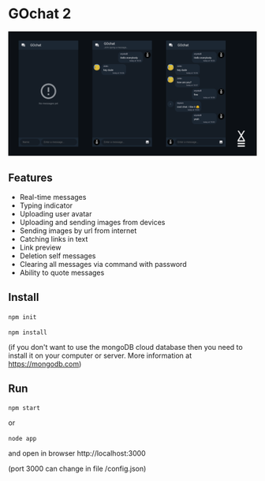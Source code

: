 # GOchat 2
![GOchat 2](/gochat2_screen.png)

## Features
- Real-time messages
- Typing indicator
- Uploading user avatar
- Uploading and sending images from devices
- Sending images by url from internet
- Catching links in text
- Link preview
- Deletion self messages
- Clearing all messages via command with password
- Ability to quote messages

## Install
`npm init`

`npm install`

(if you don't want to use the mongoDB cloud database then you need to install it on your computer or server. More information at https://mongodb.com)

## Run
`npm start`

or

`node app`

and open in browser http://localhost:3000

(port 3000 can change in file /config.json)